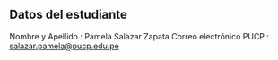 ## Datos del estudiante
 
Nombre y Apellido	: Pamela Salazar Zapata
Correo electrónico PUCP	: salazar.pamela@pucp.edu.pe
